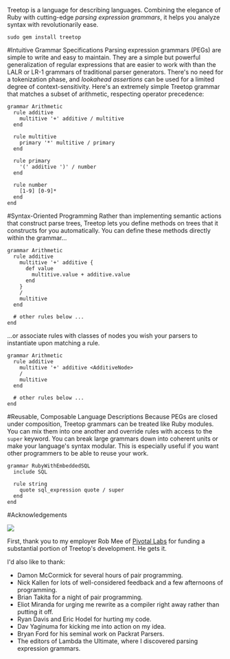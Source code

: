 <p class="intro_text">
	
Treetop is a language for describing languages. Combining the elegance of Ruby with cutting-edge <em>parsing expression grammars</em>, it helps you analyze syntax with revolutionarily ease.	

</p>

    sudo gem install treetop

#Intuitive Grammar Specifications
Parsing expression grammars (PEGs) are simple to write and easy to maintain. They are a simple but powerful generalization of regular expressions that are easier to work with than the LALR or LR-1 grammars of traditional parser generators. There's no need for a tokenization phase, and _lookahead assertions_ can be used for a limited degree of context-sensitivity. Here's an extremely simple Treetop grammar that matches a subset of arithmetic, respecting operator precedence:

    grammar Arithmetic
      rule additive
        multitive '+' additive / multitive
      end
      
      rule multitive
        primary '*' multitive / primary
      end
      
      rule primary
        '(' additive ')' / number
      end
      
      rule number
        [1-9] [0-9]*
      end
    end
  

#Syntax-Oriented Programming
Rather than implementing semantic actions that construct parse trees, Treetop lets you define methods on trees that it constructs for you automatically. You can define these methods directly within the grammar...

    grammar Arithmetic
      rule additive
        multitive '+' additive {
          def value
            multitive.value + additive.value
          end
        }
        /
        multitive
      end
      
      # other rules below ...
    end
    
...or associate rules with classes of nodes you wish your parsers to instantiate upon matching a rule.

    grammar Arithmetic
      rule additive
        multitive '+' additive <AdditiveNode>
        /
        multitive
      end
      
      # other rules below ...
    end


#Reusable, Composable Language Descriptions
Because PEGs are closed under composition, Treetop grammars can be treated like Ruby modules. You can mix them into one another and override rules with access to the `super` keyword. You can break large grammars down into coherent units or make your language's syntax modular. This is especially useful if you want other programmers to be able to reuse your work.

    grammar RubyWithEmbeddedSQL
      include SQL
      
      rule string
        quote sql_expression quote / super
      end
    end


#Acknowledgements


<a href="http://pivotallabs.com"><img id="pivotal_logo" src="./images/pivotal.gif"></a>

First, thank you to my employer Rob Mee of <a href="http://pivotallabs.com"/>Pivotal Labs</a> for funding a substantial portion of Treetop's development. He gets it.


I'd also like to thank:

* Damon McCormick for several hours of pair programming.
* Nick Kallen for lots of well-considered feedback and a few afternoons of programming.
* Brian Takita for a night of pair programming.
* Eliot Miranda for urging me rewrite as a compiler right away rather than putting it off.
* Ryan Davis and Eric Hodel for hurting my code.
* Dav Yaginuma for kicking me into action on my idea.
* Bryan Ford for his seminal work on Packrat Parsers.
* The editors of Lambda the Ultimate, where I discovered parsing expression grammars.